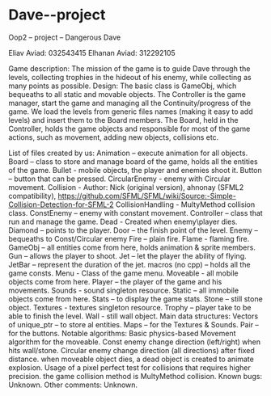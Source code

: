 # Dave--project
Oop2 – project – Dangerous Dave

Eliav Aviad: 032543415
Elhanan Aviad: 312292105

Game description:
The mission of the game is to guide Dave through the levels, collecting trophies in the hideout of his enemy, while collecting as many points as possible. 
Design:
The basic class is GameObj, which bequeaths to all static and movable objects. 
The Controller is the game manager, start the game and managing all the Continuity/progress of the game. We load the levels from generic files names (making it easy to add levels) and insert them to the Board members.  The Board, held in the Controller, holds the game objects and responsible for most of the game actions, such as movement,
adding new objects, collisions etc.

List of files created by us:
Animation – execute animation for all objects.
Board – class to store and manage board of the game, holds all the entities of the game.
Bullet - mobile objects, the player and enemies shoot it.
Button – button that can be pressed.
CircularEnemy - enemy with Circular movement.
Collision - Author: Nick (original version), ahnonay (SFML2 compatibility), https://github.com/SFML/SFML/wiki/Source:-Simple-Collision-Detection-for-SFML-2
CollisionHandling - MultyMethod collision class.
ConstEnemy – enemy with constant movement.
Controller – class that run and manage the game.
Dead - Created when enemy\player dies.
Diamond – points to the player.
Door – the finish point of the level.
Enemy – bequeaths to Const/Circular enemy
Fire – plain fire.
Flame - flaming fire.
GameObj – all entities come from here, holds animation & sprite members.
Gun – allows the player to shoot.
Jet – let the player the ability of flying.
JetBar – represent the duration of the jet.
macros (no cpp) – holds all the game consts.
Menu - Class of the game menu.
Moveable - all mobile objects come from here.
Player – the player of the game and his movements.
Sounds - sound singleton resource.
Static – all immobile objects come from here.
Stats – to display the game stats.
Stone – still stone object.
Textures - textures singleton resource.
Trophy – player take to be able to finish the level.
Wall - still wall object.
Main data structures:
Vectors of unique_ptr – to store al entities.
Maps – for the Textures & Sounds.
Pair – for the buttons.
Notable algorithms:
Basic physics-based Movement algorithm for the moveable.
Const enemy change direction (left/right) when hits wall/stone.
Circular enemy change direction (all directions) after fixed distance.
when moveable object dies, a dead object is created to animate explosion.
Usage of a pixel perfect test for collisions that requires higher precision.
the game collision method is MultyMethod collision.
Known bugs:
Unknown.
Other comments:
Unknown.

